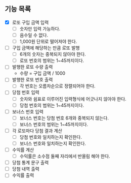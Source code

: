 ## 기능 목록

- [x] 로또 구입 금액 입력
    - [ ] 숫자만 입력 가능하다.
    - [ ] 음수일 수 없다.
    - [ ] 1,000원 단위로 떨어져야 한다.
- [ ] 구입 금액에 해당하는 만큼 로또 발행
    - [ ] 6개의 숫자는 중복되지 않아야 한다.
    - [ ] 로또 번호의 범위는 1~45까지이다.
- [ ] 발행한 로또 수량 출력
    - 수량 = 구입 금액 / 1000
- [ ] 발행한 로또 번호 출력
    - [ ] 각 번호는 오름차순으로 정렬되어야 한다.
- [ ] 당첨 번호 입력
    - [ ] 숫자와 쉼표로 이루어진 입력형식에 어긋나지 않아야 한다.
    - [ ] 당첨 번호의 범위는 1~45까지이다.
- [ ] 보너스 번호 입력
    - [ ] 보너스 번호는 당첨 번호 6개와 중복되지 않는다.
    - [ ] 보너스 번호의 범위는 1~45까지이다.
- [ ] 각 로또마다 당첨 결과 계산
    - [ ] 당첨 번호와 일치하는지 확인한다.
    - [ ] 보너스 번호와 일치하는지 확인한다.
- [ ] 수익률 계산
    - [ ] 수익률은 소수점 둘째 자리에서 반올림 해야 한다.
- [ ] 당첨 통계 문구 출력
- [ ] 당첨 내역 출력
- [ ] 수익률 출력
